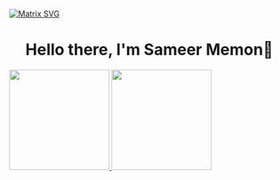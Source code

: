   [![Matrix SVG](https://raw.githubusercontent.com/rodrigograca31/rodrigograca31/master/matrix.svg)](https://www.youtube.com/watch?v=SDkAGkd4NLc) 
<p>
  <h1 align="center"><b>Hello there, I'm Sameer Memon👋</b></h1>
</p>


<div> 
  <a href="https://github.com/ezequielmariscal">
  <img height="180em" src="https://github-readme-stats.vercel.app/api?username=ezequielmariscal&show_icons=true&theme=chartreuse-dark&include_all_commits=true&count_private=true" />
  <img height="180em" src="https://github-readme-stats.vercel.app/api/top-langs/?username=ezequielmariscal&layout=compact&langs_count=6&theme=chartreuse-dark" />
</div>

<!--

<div align="left">
    <a href="https://git.io/streak-stats"><img src="https://streak-stats.demolab.com?user=ezequielmariscal&theme=chartreuse-dark&hide_border=false"/></a>
</div>

-->
